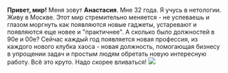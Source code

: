 **Привет, мир!**
Меня зовут __Анастасия__. Мне 32 года. Я учусь в нетологии.
Живу в Москве.
Этот мир стремительно меняется - не успеваешь и глазом моргнуть как появляются новые гаджеты, устаревают и появляются еще новее и "практичнее". А сколько было должностей в 90е и 00е? Сейчас каждый год появляется новая профессия, из каждого нового клубка хаоса - новая должность, помогающая бизнесу в упрощении задач и простым людям обретать новую интересную работу. 
Всё это круто. Надо скорее вливаться!
![](https://file:///Users/nastya/Desktop/05ff293929e38a14973ba4cf1c59269d.jpg)